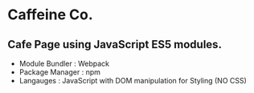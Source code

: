 # Caffeine Co.
## Cafe Page using JavaScript ES5 modules.
- Module Bundler : Webpack
- Package Manager : npm
- Langauges : JavaScript with DOM manipulation for Styling (NO CSS)
